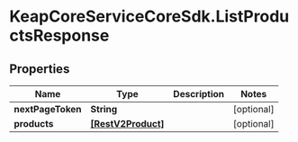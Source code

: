 # KeapCoreServiceCoreSdk.ListProductsResponse

## Properties

Name | Type | Description | Notes
------------ | ------------- | ------------- | -------------
**nextPageToken** | **String** |  | [optional] 
**products** | [**[RestV2Product]**](RestV2Product.md) |  | [optional] 


